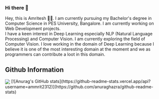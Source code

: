 ### Hi there 👋

<!--
**ammrit2312/ammrit2312** is a ✨ _special_ ✨ repository because its `README.md` (this file) appears on your GitHub profile.

Here are some ideas to get you started:

- 🔭 I’m currently working on ...
- 🌱 I’m currently learning ...
- 👯 I’m looking to collaborate on ...
- 🤔 I’m looking for help with ...
- 💬 Ask me about ...
- 📫 How to reach me: ...
- 😄 Pronouns: ...
- ⚡ Fun fact: ...
-->

Hey, this is Amritesh 👋🏻. I am currently pursuing my Bachelor's degree in Computer Science in PES University, Bangalore. I am currently working on Web Development projects. 
<br/>
I have a keen interest in Deep Learning especially NLP (Natural Language Processing) and Computer Vision. I am currently exploring the field of Computer Vision. I love working in the domain of Deep Learning because I believe it is one of the most interesting domain at the moment and we as programmers can contribute a loot in this domain.

## Github Information 
  <img align="center" src="https://github-readme-stats.vercel.app/api/top-langs/?username=ammrit2312&hide=java,cmake&langs_count=3&theme=gruvbox" />
  [![Anurag's GitHub stats](https://github-readme-stats.vercel.app/api?username=ammrit2312)](https://github.com/anuraghazra/github-readme-stats)



